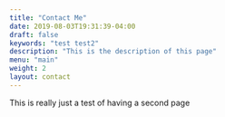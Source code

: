 ```yaml
---
title: "Contact Me"
date: 2019-08-03T19:31:39-04:00
draft: false
keywords: "test test2"
description: "This is the description of this page"
menu: "main"
weight: 2
layout: contact
---
```


This is really just a test of having a second page